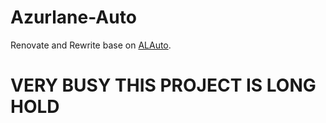 # Azurlane-Auto
Renovate and Rewrite base on [ALAuto](https://github.com/Egoistically/ALAuto).  

# VERY BUSY **THIS PROJECT IS LONG HOLD**
